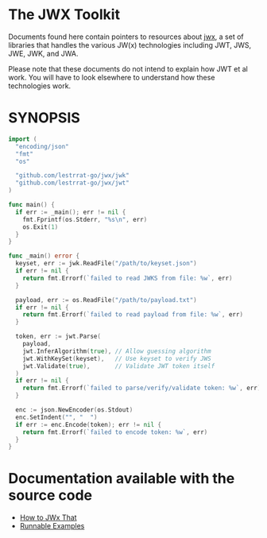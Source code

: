 # The JWX Toolkit

Documents found here contain pointers to resources about [jwx](https://github.com/lestrrat-go/jwx), a set of libraries that handles the various JW(x) technologies including JWT, JWS, JWE, JWK, and JWA.

Please note that these documents do not intend to explain how JWT et al work. You will have to look elsewhere to understand how these technologies work.

# SYNOPSIS

```go
import (
  "encoding/json"
  "fmt"
  "os"

  "github.com/lestrrat-go/jwx/jwk"
  "github.com/lestrrat-go/jwx/jwt"
)

func main() {
  if err := _main(); err != nil {
    fmt.Fprintf(os.Stderr, "%s\n", err)
    os.Exit(1)
  }
}

func _main() error {
  keyset, err := jwk.ReadFile("/path/to/keyset.json")
  if err != nil {
    return fmt.Errorf(`failed to read JWKS from file: %w`, err)
  }

  payload, err := os.ReadFile("/path/to/payload.txt")
  if err != nil {
    return fmt.Errorf(`failed to read payload from file: %w`, err)
  }

  token, err := jwt.Parse(
    payload,
    jwt.InferAlgorithm(true), // Allow guessing algorithm
    jwt.WithKeySet(keyset),   // Use keyset to verify JWS
    jwt.Validate(true),       // Validate JWT token itself
  )
  if err != nil {
    return fmt.Errorf(`failed to parse/verify/validate token: %w`, err)
  }

  enc := json.NewEncoder(os.Stdout)
  enc.SetIndent("", "  ")
  if err := enc.Encode(token); err != nil {
    return fmt.Errorf(`failed to encode token: %w`, err)
  }
}
```

# Documentation available with the source code

* [How to JWx That](https://github.com/lestrrat-go/jwx/docs)
* [Runnable Examples](https://github.com/lestrrat-go/jwx/examples)

